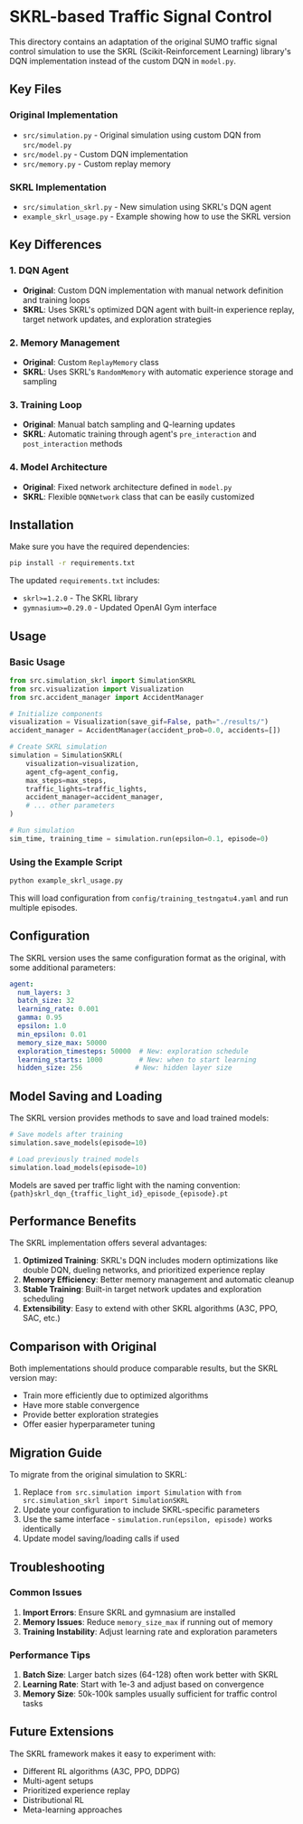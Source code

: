 # SKRL-based Traffic Signal Control

This directory contains an adaptation of the original SUMO traffic signal control simulation to use the SKRL (Scikit-Reinforcement Learning) library's DQN implementation instead of the custom DQN in `model.py`.

## Key Files

### Original Implementation
- `src/simulation.py` - Original simulation using custom DQN from `src/model.py`
- `src/model.py` - Custom DQN implementation
- `src/memory.py` - Custom replay memory

### SKRL Implementation
- `src/simulation_skrl.py` - New simulation using SKRL's DQN agent
- `example_skrl_usage.py` - Example showing how to use the SKRL version

## Key Differences

### 1. DQN Agent
- **Original**: Custom DQN implementation with manual network definition and training loops
- **SKRL**: Uses SKRL's optimized DQN agent with built-in experience replay, target network updates, and exploration strategies

### 2. Memory Management
- **Original**: Custom `ReplayMemory` class
- **SKRL**: Uses SKRL's `RandomMemory` with automatic experience storage and sampling

### 3. Training Loop
- **Original**: Manual batch sampling and Q-learning updates
- **SKRL**: Automatic training through agent's `pre_interaction` and `post_interaction` methods

### 4. Model Architecture
- **Original**: Fixed network architecture defined in `model.py`
- **SKRL**: Flexible `DQNNetwork` class that can be easily customized

## Installation

Make sure you have the required dependencies:

```bash
pip install -r requirements.txt
```

The updated `requirements.txt` includes:
- `skrl>=1.2.0` - The SKRL library
- `gymnasium>=0.29.0` - Updated OpenAI Gym interface

## Usage

### Basic Usage

```python
from src.simulation_skrl import SimulationSKRL
from src.visualization import Visualization
from src.accident_manager import AccidentManager

# Initialize components
visualization = Visualization(save_gif=False, path="./results/")
accident_manager = AccidentManager(accident_prob=0.0, accidents=[])

# Create SKRL simulation
simulation = SimulationSKRL(
    visualization=visualization,
    agent_cfg=agent_config,
    max_steps=max_steps,
    traffic_lights=traffic_lights,
    accident_manager=accident_manager,
    # ... other parameters
)

# Run simulation
sim_time, training_time = simulation.run(epsilon=0.1, episode=0)
```

### Using the Example Script

```bash
python example_skrl_usage.py
```

This will load configuration from `config/training_testngatu4.yaml` and run multiple episodes.

## Configuration

The SKRL version uses the same configuration format as the original, with some additional parameters:

```yaml
agent:
  num_layers: 3
  batch_size: 32
  learning_rate: 0.001
  gamma: 0.95
  epsilon: 1.0
  min_epsilon: 0.01
  memory_size_max: 50000
  exploration_timesteps: 50000  # New: exploration schedule
  learning_starts: 1000         # New: when to start learning
  hidden_size: 256             # New: hidden layer size
```

## Model Saving and Loading

The SKRL version provides methods to save and load trained models:

```python
# Save models after training
simulation.save_models(episode=10)

# Load previously trained models
simulation.load_models(episode=10)
```

Models are saved per traffic light with the naming convention:
`{path}skrl_dqn_{traffic_light_id}_episode_{episode}.pt`

## Performance Benefits

The SKRL implementation offers several advantages:

1. **Optimized Training**: SKRL's DQN includes modern optimizations like double DQN, dueling networks, and prioritized experience replay
2. **Memory Efficiency**: Better memory management and automatic cleanup
3. **Stable Training**: Built-in target network updates and exploration scheduling
4. **Extensibility**: Easy to extend with other SKRL algorithms (A3C, PPO, SAC, etc.)

## Comparison with Original

Both implementations should produce comparable results, but the SKRL version may:
- Train more efficiently due to optimized algorithms
- Have more stable convergence
- Provide better exploration strategies
- Offer easier hyperparameter tuning

## Migration Guide

To migrate from the original simulation to SKRL:

1. Replace `from src.simulation import Simulation` with `from src.simulation_skrl import SimulationSKRL`
2. Update your configuration to include SKRL-specific parameters
3. Use the same interface - `simulation.run(epsilon, episode)` works identically
4. Update model saving/loading calls if used

## Troubleshooting

### Common Issues

1. **Import Errors**: Ensure SKRL and gymnasium are installed
2. **Memory Issues**: Reduce `memory_size_max` if running out of memory
3. **Training Instability**: Adjust learning rate and exploration parameters

### Performance Tips

1. **Batch Size**: Larger batch sizes (64-128) often work better with SKRL
2. **Learning Rate**: Start with 1e-3 and adjust based on convergence
3. **Memory Size**: 50k-100k samples usually sufficient for traffic control tasks

## Future Extensions

The SKRL framework makes it easy to experiment with:
- Different RL algorithms (A3C, PPO, DDPG)
- Multi-agent setups
- Prioritized experience replay
- Distributional RL
- Meta-learning approaches
